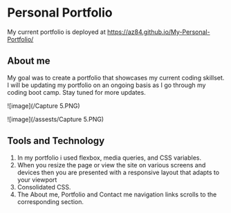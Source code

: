 # Personal Portfolio

My current portfolio is deployed at https://az84.github.io/My-Personal-Portfolio/

## About me

My goal was to create a portfolio that showcases my current coding skillset. I will be updating my portfolio on an ongoing basis as I go through my coding boot camp. Stay tuned for more updates.


![image](/Capture 5.PNG)

![image](/assests/Capture 5.PNG)

## Tools and Technology

1. In my portfolio i used flexbox, media queries, and CSS variables.
2. When you resize the page or view the site on various screens and devices
   then you are presented with a responsive layout that adapts to your viewport
3. Consolidated CSS.
4. The About me, Portfolio and Contact me navigation links scrolls to the corresponding section.






